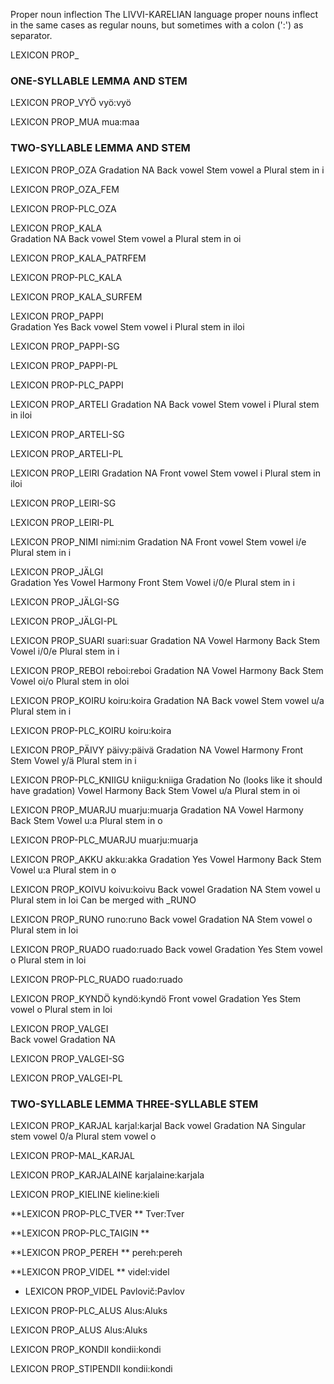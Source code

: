 Proper noun inflection
The LIVVI-KARELIAN language proper nouns inflect in the same cases as regular
nouns, but sometimes with a colon (':') as separator.

 LEXICON PROP_  

### ONE-SYLLABLE LEMMA AND STEM
 LEXICON PROP_VYÖ  vyö:vyö

 LEXICON PROP_MUA  mua:maa



### TWO-SYLLABLE LEMMA AND STEM
 LEXICON PROP_OZA 
Gradation NA
Back vowel
Stem  vowel a
Plural stem in i

 LEXICON PROP_OZA_FEM 

 LEXICON PROP-PLC_OZA 


 LEXICON PROP_KALA  
Gradation NA
Back vowel
Stem  vowel a
Plural stem in oi



 LEXICON PROP_KALA_PATRFEM  

 LEXICON PROP-PLC_KALA  

 LEXICON PROP_KALA_SURFEM  




 LEXICON PROP_PAPPI  
Gradation Yes
Back vowel
Stem	 vowel i
Plural stem in iloi

 LEXICON PROP_PAPPI-SG  

 LEXICON PROP_PAPPI-PL  

 LEXICON PROP-PLC_PAPPI  

 LEXICON PROP_ARTELI 
Gradation NA
Back vowel
Stem  vowel i
Plural stem in iloi

 LEXICON PROP_ARTELI-SG 

 LEXICON PROP_ARTELI-PL 


 LEXICON PROP_LEIRI 
Gradation NA
Front vowel
Stem  vowel i
Plural stem in iloi

 LEXICON PROP_LEIRI-SG 

 LEXICON PROP_LEIRI-PL 



 LEXICON PROP_NIMI  nimi:nim
Gradation NA
Front vowel
Stem	 vowel i/e
Plural stem in i


 LEXICON PROP_JÄLGI  
Gradation Yes
Vowel Harmony Front
Stem Vowel i/0/e
Plural stem in i

 LEXICON PROP_JÄLGI-SG  

 LEXICON PROP_JÄLGI-PL  





 LEXICON PROP_SUARI  suari:suar
Gradation NA
Vowel Harmony Back
Stem Vowel i/0/e
Plural stem in i




 LEXICON PROP_REBOI  reboi:reboi
Gradation NA
Vowel Harmony Back
Stem Vowel oi/o
Plural stem in oloi




 LEXICON PROP_KOIRU  koiru:koira
Gradation NA
Back vowel
Stem	 vowel u/a
Plural stem in i


 LEXICON PROP-PLC_KOIRU  koiru:koira


 LEXICON PROP_PÄIVY  päivy:päivä
Gradation NA
Vowel Harmony Front
Stem Vowel y/ä
Plural stem in i





 LEXICON PROP-PLC_KNIIGU  kniigu:kniiga
Gradation No (looks like it should have gradation)
Vowel Harmony Back
Stem Vowel u/a
Plural stem in oi

 LEXICON PROP_MUARJU  muarju:muarja
Gradation NA
Vowel Harmony Back
Stem Vowel u:a
Plural stem in o


 LEXICON PROP-PLC_MUARJU  muarju:muarja




 LEXICON PROP_AKKU  akku:akka
Gradation Yes
Vowel Harmony Back
Stem Vowel u:a
Plural stem in o



 LEXICON PROP_KOIVU  koivu:koivu
Back vowel
Gradation NA
Stem vowel u
Plural stem in loi
Can be merged with _RUNO



 LEXICON PROP_RUNO  runo:runo
Back	vowel
Gradation NA
Stem vowel o
Plural stem in loi

 LEXICON PROP_RUADO  ruado:ruado
Back vowel
Gradation Yes
Stem vowel o
Plural stem in loi

 LEXICON PROP-PLC_RUADO  ruado:ruado

 LEXICON PROP_KYNDÖ  kyndö:kyndö
Front vowel
Gradation Yes
Stem vowel o
Plural stem in loi


 LEXICON PROP_VALGEI  
Back	vowel
Gradation NA

 LEXICON PROP_VALGEI-SG  

 LEXICON PROP_VALGEI-PL  




### TWO-SYLLABLE LEMMA THREE-SYLLABLE STEM

 LEXICON PROP_KARJAL  karjal:karjal
Back vowel
Gradation NA
Singular stem vowel 0/a
Plural stem vowel o


 LEXICON PROP-MAL_KARJAL  

 LEXICON PROP_KARJALAINE  karjalaine:karjala

 LEXICON PROP_KIELINE  kieline:kieli

 **LEXICON PROP-PLC_TVER ** Tver:Tver


 **LEXICON PROP-PLC_TAIGIN **


 **LEXICON PROP_PEREH ** pereh:pereh


 **LEXICON PROP_VIDEL ** videl:videl


* LEXICON PROP_VIDEL  Pavlovič:Pavlov


 LEXICON PROP-PLC_ALUS  Alus:Aluks

 LEXICON PROP_ALUS  Alus:Aluks

 LEXICON PROP_KONDII  kondii:kondi

 LEXICON PROP_STIPENDII  kondii:kondi



